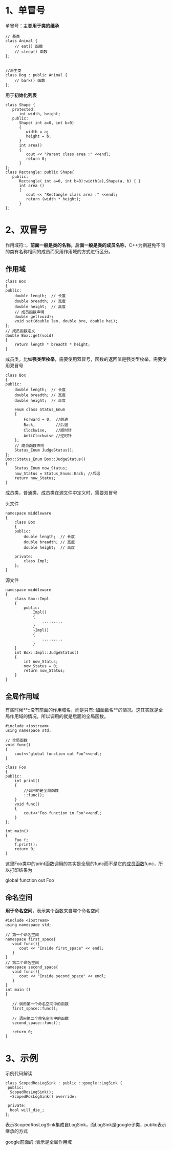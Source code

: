 # 1、单冒号

单冒号：主要**用于类的继承**

```
// 基类
class Animal {
    // eat() 函数
    // sleep() 函数
};


//派生类
class Dog : public Animal {
    // bark() 函数
};
```

用于**初始化列表**

```
class Shape {
   protected:
      int width, height;
   public:
      Shape( int a=0, int b=0)
      {
         width = a;
         height = b;
      }
      int area()
      {
         cout << "Parent class area :" <<endl;
         return 0;
      }
};
class Rectangle: public Shape{
   public:
      Rectangle( int a=0, int b=0):width(a),Shape(a, b) { }
      int area ()
      { 
         cout << "Rectangle class area :" <<endl;
         return (width * height); 
      }
};
```



# 2、双冒号

作用域符::，**前面一般是类的名称，后面一般是类的成员名称**，C++为例避免不同的类有名称相同的成员而采用作用域的方式进行区分。

## 作用域

```
class Box
{
public:
    double length;  // 长度
    double breadth; // 宽度
    double height;  // 高度
    // 成员函数声明
    double get(void);
    void set(double len, double bre, double hei);
};
// 成员函数定义
double Box::get(void)
{
    return length * breadth * height;
}
```

成员类，比如**强类型枚举**，需要使用双冒号，函数的返回值是强类型枚举，需要使用双冒号

```
class Box
{
public:
    double length;  // 长度
    double breadth; // 宽度
    double height;  // 高度

    enum class Status_Enum 
    {
        Forward = 0,  //前进
        Back,         //后退
        Clockwise,    //顺时针
        AntiClockwise //逆时针
    };
    // 成员函数声明
    Status_Enum JudgeStatus();
};
Box::Status_Enum Box::JudgeStatus()
{
    Status_Enum now_Status;
    now_Status = Status_Enum::Back; //后退
    return now_Status;
}
```

成员类，普通类，成员类在源文件中定义时，需要双冒号

头文件

```
namespace middleware
{
    class Box
    {
    public:
        double length;  // 长度
        double breadth; // 宽度
        double height;  // 高度

    private:
        class Impl;
    };
}
```

源文件

```
namespace middleware
{
	class Box::Impl
    {
        public:
            Impl()
            {
                .........
            }
            ~Impl()
            {
                .........
            }
    }
    int Box::Impl::JudgeStatus()
    {
        int now_Status;
        now_Status = 0;
        return now_Status;
    }
}
```

## 全局作用域

有些时候**::没有前面的作用域名，而是只有::加函数名**的情况。这其实就是全局作用域的情况，所以调用的就是后面的全局函数。

```
#include <iostream>
using namespace std;

// 全局函数
void func()
{
    cout<<"global function out Foo"<<endl;
}

class Foo
{
public:
    int print()
    {
    	//调用的是全局函数
        ::func();
    }
    void func()
    {
        cout<<"Foo function in Foo"<<endl;
    }
};

int main()
{
    Foo f;
    f.print();
    return 0;
}
```

这里Foo类中的print函数调用的其实是全局的func而不是它的[成员函数](https://so.csdn.net/so/search?q=成员函数&spm=1001.2101.3001.7020)func，所以打印结果为

global function out Foo

## 命名空间

**用于命名空间**，表示某个函数来自哪个命名空间

```
#include <iostream>
using namespace std;
 
// 第一个命名空间
namespace first_space{
   void func(){
      cout << "Inside first_space" << endl;
   }
}
// 第二个命名空间
namespace second_space{
   void func(){
      cout << "Inside second_space" << endl;
   }
}
int main ()
{
 
   // 调用第一个命名空间中的函数
   first_space::func();
   
   // 调用第二个命名空间中的函数
   second_space::func(); 
 
   return 0;
}
```

# 3、示例

示例代码解读

```
class ScopedRosLogSink : public ::google::LogSink {
 public:
  ScopedRosLogSink();
  ~ScopedRosLogSink() override;

 private:
  bool will_die_;
};
```

表示ScopedRosLogSink集成自LogSink，而LogSink是google子类，public表示继承的方式

google前面的::表示是全局作用域
